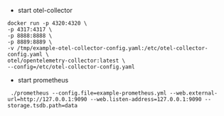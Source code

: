 * start otel-collector
```shell
docker run -p 4320:4320 \
-p 4317:4317 \
-p 8888:8888 \
-p 8889:8889 \
-v /tmp/example-otel-collector-config.yaml:/etc/otel-collector-config.yaml \
otel/opentelemetry-collector:latest \
--config=/etc/otel-collector-config.yaml
```

* start prometheus
```shell
 ./prometheus --config.file=example-prometheus.yml --web.external-url=http://127.0.0.1:9090 --web.listen-address=127.0.0.1:9090 --storage.tsdb.path=data
```
